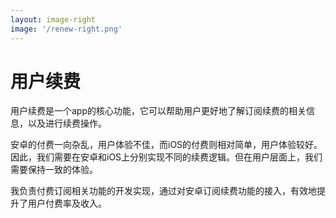 ```yaml
---
layout: image-right
image: '/renew-right.png'
---
```


# 用户续费

用户续费是一个app的核心功能，它可以帮助用户更好地了解订阅续费的相关信息，以及进行续费操作。

安卓的付费一向杂乱，用户体验不佳，而iOS的付费则相对简单，用户体验较好。因此，我们需要在安卓和iOS上分别实现不同的续费逻辑。但在用户层面上，我们需要保持一致的体验。

我负责付费订阅相关功能的开发实现，通过对安卓订阅续费功能的接入，有效地提升了用户付费率及收入。